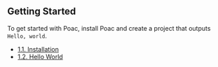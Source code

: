 ## Getting Started

To get started with Poac, install Poac and create a project that outputs `Hello, world`.
* [1.1. Installation](installation.md)
* [1.2. Hello World](hello-world.md)
